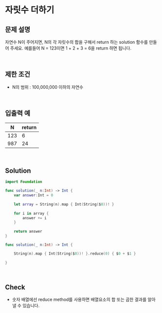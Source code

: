 # 자릿수 더하기

## 문제 설명 
자연수 N이 주어지면, N의 각 자릿수의 합을 구해서 return 하는 solution 함수를 만들어 주세요.
예를들어 N = 123이면 1 + 2 + 3 = 6을 return 하면 됩니다.

<br/>

## 제한 조건
- N의 범위 : 100,000,000 이하의 자연수

<br/>

## 입출력 예
| N | return |
|------|---|
|123|6|
|987|24|


<br/>

## Solution

```swift
import Foundation

func solution(_ n:Int) -> Int {
    var answer:Int = 0
    
    let array = String(n).map { Int(String($0))! }
    
    for i in array { 
        answer += i
    }
    
    return answer
}
```

```swift
func solution(_ n:Int) -> Int {

    String(n).map { Int(String($0))! }.reduce(0) { $0 + $1 }
    
}
```

<br/>

## Check
- 숫자 배열에선 reduce method를 사용하면 배열요소의 합 또는 곱한 결과를 알아낼 수 있습니다.